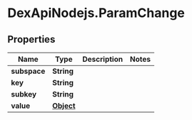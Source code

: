 # DexApiNodejs.ParamChange

## Properties

Name | Type | Description | Notes
------------ | ------------- | ------------- | -------------
**subspace** | **String** |  | 
**key** | **String** |  | 
**subkey** | **String** |  | 
**value** | [**Object**](.md) |  | 



